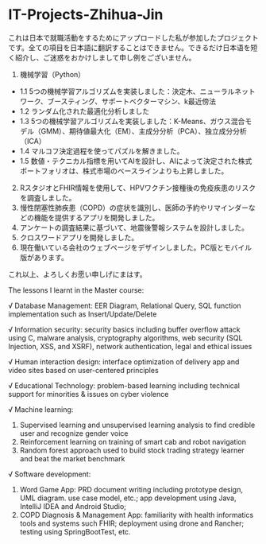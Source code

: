 # IT-Projects-Zhihua-Jin

これは日本で就職活動をするためにアップロードした私が参加したプロジェクトです。全ての項目を日本語に翻訳することはできません。できるだけ日本语を短く紹介し、ご迷惑をおかけしまして申し例をございません。

 1. 機械学習（Python）

-  1.1 5つの機械学習アルゴリズムを実装しました：決定木、ニューラルネットワーク、ブースティング、サポートベクターマシン、k最近傍法
-  1.2 ランダム化された最適化分析しました
-  1.3 5つの機械学習アルゴリズムを実装しました：K-Means、ガウス混合モデル（GMM）、期待値最大化（EM）、主成分分析（PCA）、独立成分分析（ICA）
-  1.4 マルコフ決定過程を使ってパズルを解きました。
-  1.5 数値・テクニカル指標を用いてAIを設計し、AIによって決定された株式ポートフォリオは、株式市場のベースラインよりも上昇しました。
 
2. RスタジオとFHIR情報を使用して、HPVワクチン接種後の免疫疾患のリスクを調査しました。
3. 慢性閉塞性肺疾患（COPD）の症状を識別し、医師の予約やリマインダーなどの機能を提供するアプリを開発しました。
4. アンケートの調査結果に基づいて、地震後警報システムを設計しました。  
5. クロスワードアプリを開発しました。
6. 現在働いている会社のウェブページをデザインしました。PC版とモバイル版があります。

これ以上、よろしくお愿い申しげにまはす。


The lessons I learnt in the Master course:

√	Database Management: EER Diagram, Relational Query, SQL function implementation such as Insert/Update/Delete 

√	Information security: security basics including buffer overflow attack using C, malware analysis, cryptography 
algorithms, web security (SQL Injection, XSS, and XSRF), network authentication, legal and ethical issues

√	Human interaction design: interface optimization of delivery app and video sites based on user-centered principles   

√	Educational Technology: problem-based learning including technical support for minorities & issues on cyber violence

√ Machine learning: 
  1) Supervised learning and unsupervised learning analysis to find credible user and recognize gender voice 
  2) Reinforcement learning on training of smart cab and robot navigation
  3)	Random forest approach used to build stock trading strategy learner and beat the market benchmark
  
√	Software development: 
  1)	Word Game App: PRD document writing including prototype design, UML diagram. use case model, etc.;
app development using Java, IntelliJ IDEA and Android Studio; 
  2)	COPD Diagnosis & Management App: familiarity with health informatics tools and systems such FHIR;
deployment using drone and Rancher; testing using SpringBootTest, etc.


